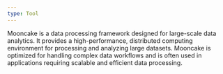 ```yaml
---
type: Tool
---
```


Mooncake is a data processing framework designed for large-scale data analytics. It provides a high-performance, distributed computing environment for processing and analyzing large datasets. Mooncake is optimized for handling complex data workflows and is often used in applications requiring scalable and efficient data processing.